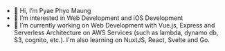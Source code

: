 - 👋  Hi, I’m Pyae Phyo Maung
- 👀  I’m interested in Web Development and iOS Development
- 🌱  I’m currently working on Web Development with Vue.js, Express and Serverless Architecture on AWS Services (such as lambda, dynamo db, S3, cognito, etc.). I'm also learning on NuxtJS, React, Svelte and Go.
<!-- - 💞️ I’m looking to collaborate on ...
- 📫 How to reach me ... -->

<!---
ppmaungdevv/ppmaungdevv is a ✨ special ✨ repository because its `README.md` (this file) appears on your GitHub profile.
You can click the Preview link to take a look at your changes.
--->

